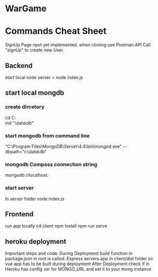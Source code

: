 # WarGame

# Commands Cheat Sheet
SignUp Page npot yet implemented. when cloning use Postman API Call "signUp" to create new User.

## Backend
start local node server = node index.js

## start local mongdb
### create dircetory
cd C:\
md "\data\db"

### start mongodb from command line
"C:\Program Files\MongoDB\Server\4.4\bin\mongod.exe" --dbpath="c:\data\db"

### mongodb Compass connection string
mongodb://localhost:<Mongo Port>

### start server
In server folder
node index.js

## Frontend
run app locally
cd client
npm install
npm run serve


## heroku deployment
Important steps and code:
During Deployment build function in package.json in root is called. Express servers app in client/dist folder so vue app has to be built during deployment
After Deployment check if in Heroku has config var for MONGO_URL and set it to your mong instance